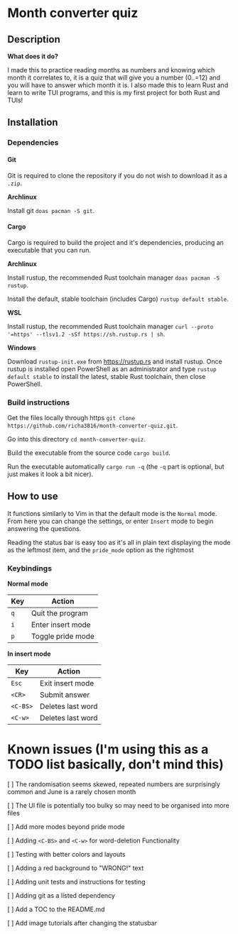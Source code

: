 # Month converter quiz

## Description

**What does it do?**

I made this to practice reading months as numbers and knowing which month it correlates to, it is a quiz that will give you a number (0..=12) and you will have to answer which month it is. I also made this to learn Rust and learn to write TUI programs, and this is my first project for both Rust and TUIs!

## Installation

### Dependencies

#### Git

Git is required to clone the repository if you do not wish to download it as a `.zip`.

**Archlinux**

Install git `doas pacman -S git`.

#### Cargo

Cargo is required to build the project and it's dependencies, producing an executable that you can run.

**Archlinux**

Install rustup, the recommended Rust toolchain manager `doas pacman -S rustup`.

Install the default, stable toolchain (includes Cargo) `rustup default stable`.

**WSL**

Install rustup, the recommended Rust toolchain manager `curl --proto '=https' --tlsv1.2 -sSf https://sh.rustup.rs | sh`.

**Windows**

Download `rustup-init.exe` from https://rustup.rs and install rustup. Once rustup is installed open PowerShell as an administrator and type `rustup default stable` to install the latest, stable Rust toolchain, then close PowerShell.

### Build instructions

Get the files locally through https `git clone https://github.com/richa3816/month-converter-quiz.git`.

Go into this directory `cd month-converter-quiz`.

Build the executable from the source code `cargo build`.

Run the executable automatically `cargo run -q` (the `-q` part is optional, but just makes it look a bit nicer).

## How to use

It functions similarly to Vim in that the default mode is the `Normal` mode. From here you can change the settings, or enter `Insert` mode to begin answering the questions.

Reading the status bar is easy too as it's all in plain text displaying the mode as the leftmost item, and the `pride_mode` option as the rightmost

### Keybindings

**Normal mode**

| Key | Action            |
| --- | ----------------- |
| `q` | Quit the program  |
| `i` | Enter insert mode |
| `p` | Toggle pride mode |

**In insert mode**

| Key      | Action            |
| -------- | ----------------- |
| `Esc`    | Exit insert mode  |
| `<CR>`   | Submit answer     |
| `<C-BS>` | Deletes last word |
| `<C-w>`  | Deletes last word |

# Known issues (I'm using this as a TODO list basically, don't mind this)

[ ] The randomisation seems skewed, repeated numbers are surprisingly common and June is a rarely chosen month

[ ] The UI file is potentially too bulky so may need to be organised into more files

[ ] Add more modes beyond pride mode

[ ] Adding `<C-BS>` and `<C-w>` for word-deletion Functionality

[ ] Testing with better colors and layouts

[ ] Adding a red background to "WRONG!" text

[ ] Adding unit tests and instructions for testing

[ ] Adding git as a listed dependency

[ ] Add a TOC to the README.md

[ ] Add image tutorials after changing the statusbar
